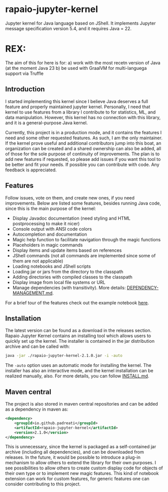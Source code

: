 # rapaio-jupyter-kernel

Jupyter kernel for Java language based on JShell. It implements Jupyter message specification version 5.4, and it requires Java = 22.

# REX: 

The aim of this for here is for:
  a) work with the most recetn version of Java (at the moment Java 23
  b) be used with GraalVM for multi-languega support via Truffle


## Introduction

I started implementing this kernel since I believe Java deserves a full feature and properly maintained jupyter kernel. 
Personally, I need that kernel to use features from a library I contribute to for statistics, ML, and data manipulation. 
However, this kernel has no connection with this library, and it is a general-purpose Java kernel.

Currently, this project is in a production mode, and it contains the features I need and some other requested features. As such, I am 
the only maintainer. If the kernel prove useful and additional contributors jump into this boat, an organization can be created and a 
shared ownership can also be added, all of those for the sole purpose of continuity of improvements. 
The plan is to add new features if requested, so please add issues if you want this tool to be better and fit your needs. 
If possible you can contribute with code. Any feedback is appreciated.

## Features

 Follow issues, vote on them, and create new ones, if you need improvements. 
Below are listed some features, besides running Java code, since this is the main purpose of the kernel:

* Display Javadoc documentation (need styling and HTML postprocessing to make it nicer)
* Console output with ANSI code colors
* Autocompletion and documentation
* Magic help function to facilitate navigation through the magic functions
* Placeholders in magic commands
* Display items and update items based on references
* JShell commands (not all commands are implemented since some of them are not applicable)
* Loading notebooks and JShell scripts
* Loading jar or jars from the directory to the classpath
* Adding directories with compiled classes to the classpath
* Display image from local file systems or URL
* Manage dependencies (with transitivity). More details: [DEPENDENCY-MANAGEMENT.md](DEPENDENCY-MANAGEMENT.md).

For a brief tour of the features check out the example notebook [here](example.ipynb).

## Installation

The latest version can be found as a download in the releases section. Rapaio Jupyter Kernel contains an 
installing tool which allows users to quickly set up the kernel. The installer is contained in the jar distribution archive 
and can be called with:

```sh
java -jar ./rapaio-jupyter-kernel-2.1.0.jar -i -auto
```

The `-auto` option uses an automatic mode for installing the kernel. The installer has also an interactive mode, and the kernel installation can be realized manually, also. 
For more details, you can follow [INSTALL.md](INSTALL.md).

## Maven central

The project is also stored in maven central repositories and can be added as a dependency in maven as:

```xml
<dependency>
    <groupId>io.github.padreati</groupId>
    <artifactId>rapaio-jupyter-kernel</artifactId>
    <version>2.1.0</version>
</dependency>
```

This is unnecessary, since the kernel is packaged as a self-contained jar archive (including all dependencies), 
and can be downloaded from releases. In the future, it would be possible to introduce a plug-in mechanism to allow others to 
extend the library for their own purposes. I see possibilities to allow others to create custom display code for objects of their 
own type or to implement new magic features. This kind of notebook extension can work for custom features, for generic features 
one can consider contributing to this project.
